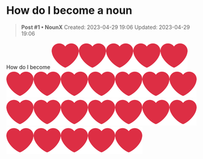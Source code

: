 # How do I become a noun

<!-- ✦✦✦ POST START ✦✦✦ -->

> **Post #1 • NounX**
> Created: 2023-04-29 19:06
> Updated: 2023-04-29 19:06

How do I become ![:heart:](../../assets/images/4519/heart.png)![:heart:](../../assets/images/4519/heart.png)![:heart:](../../assets/images/4519/heart.png)![:heart:](../../assets/images/4519/heart.png)![:heart:](../../assets/images/4519/heart.png)![:heart:](../../assets/images/4519/heart.png)![:heart:](../../assets/images/4519/heart.png)![:heart:](../../assets/images/4519/heart.png)![:heart:](../../assets/images/4519/heart.png)![:heart:](../../assets/images/4519/heart.png)![:heart:](../../assets/images/4519/heart.png)![:heart:](../../assets/images/4519/heart.png)![:heart:](../../assets/images/4519/heart.png)![:heart:](../../assets/images/4519/heart.png)![:heart:](../../assets/images/4519/heart.png)![:heart:](../../assets/images/4519/heart.png)![:heart:](../../assets/images/4519/heart.png)![:heart:](../../assets/images/4519/heart.png)![:heart:](../../assets/images/4519/heart.png)![:heart:](../../assets/images/4519/heart.png)![:heart:](../../assets/images/4519/heart.png)![:heart:](../../assets/images/4519/heart.png)![:heart:](../../assets/images/4519/heart.png)![:heart:](../../assets/images/4519/heart.png)

<!-- ✦✦✦ POST END ✦✦✦ -->

